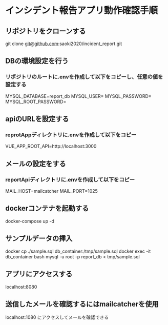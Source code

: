 # インシデント報告アプリ動作確認手順

## リポジトリをクローンする
git clone git@github.com:saoki2020/incident_report.git

## DBの環境設定を行う
### リポジトリのルートに.envを作成して以下をコピーし、任意の値を設定する
MYSQL_DATABASE=report_db
MYSQL_USER=
MYSQL_PASSWORD=
MYSQL_ROOT_PASSWORD=

## apiのURLを設定する
### reprotAppディレクトリに.envを作成して以下をコピー
VUE_APP_ROOT_API=http://localhost:3000

## メールの設定をする
### reportApiディレクトリに.envを作成して以下をコピー
MAIL_HOST=mailcatcher
MAIL_PORT=1025

## dockerコンテナを起動する
docker-compose up -d

## サンプルデータの挿入
docker cp ./sample.sql db_container:/tmp/sample.sql
docker exec -it db_container bash
mysql -u root -p report_db < tmp/sample.sql

## アプリにアクセスする
localhost:8080

## 送信したメールを確認するにはmailcatcherを使用
localhost:1080
にアクセスしてメールを確認できる
